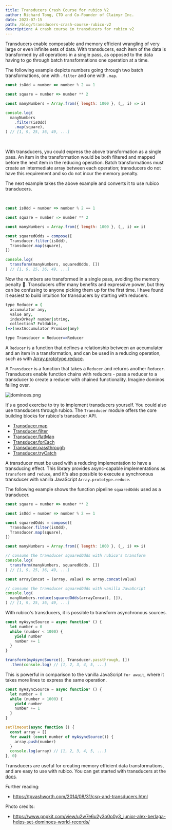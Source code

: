 ```yaml
---
title: Transducers Crash Course for rubico V2
author: Richard Tong, CTO and Co-Founder of Claimyr Inc.
date: 2023-07-15
path: /blog/transducers-crash-course-rubico-v2
description: A crash course in transducers for rubico v2
---
```


Transducers enable composable and memory efficient wrangling of very large or even infinite sets of data. With transducers, each item of the data is transformed by all operations in a single pass, as opposed to the data having to go through batch transformations one operation at a time.

The following example depicts numbers going through two batch transformations, one with `.filter` and one with `.map`.

```javascript [playground]
const isOdd = number => number % 2 == 1

const square = number => number ** 2

const manyNumbers = Array.from({ length: 1000 }, (_, i) => i)

console.log(
  manyNumbers
    .filter(isOdd)
    .map(square),
) // [1, 9, 25, 36, 49, ...]
```

<br />

With transducers, you could express the above transformation as a single pass. An item in the transformation would be both filtered and mapped before the next item in the reducing operation. Batch transformations must create an intermediate array between each operation; transducers do not have this requirement and so do not incur the memory penalty.

The next example takes the above example and converts it to use rubico transducers.

<br />

```javascript [playground]
const isOdd = number => number % 2 == 1

const square = number => number ** 2

const manyNumbers = Array.from({ length: 1000 }, (_, i) => i)

const squaredOdds = compose([
  Transducer.filter(isOdd),
  Transducer.map(square),
])

console.log(
  transform(manyNumbers, squaredOdds, [])
) // [1, 9, 25, 36, 49, ...]
```

Now the numbers are transformed in a single pass, avoiding the memory penalty 🎉. Transducers offer many benefits and expressive power, but they can be confusing to anyone picking them up for the first time. I have found it easiest to build intuition for transducers by starting with reducers.

```coffeescript [specscript]
type Reducer = (
  accumulator any,
  value any,
  indexOrKey? number|string,
  collection? Foldable,
)=>(nextAccumulator Promise|any)

type Transducer = Reducer=>Reducer
```

A `Reducer` is a function that defines a relationship between an accumulator and an item in a transformation, and can be used in a reducing operation, such as with [Array.prototype.reduce](https://developer.mozilla.org/en-US/docs/Web/JavaScript/Reference/Global_Objects/Array/reduce).

A `Transducer` is a function that takes a `Reducer` and returns another `Reducer`. Transducers enable function chains with reducers - pass a reducer to a transducer to create a reducer with chained functionality. Imagine dominos falling over.

![dominoes.png](/assets/dominoes.png)

It's a good exercise to try to implement transducers yourself. You could also use transducers through rubico. The `Transducer` module offers the core building blocks for rubico's transducer API.

 * [Transducer.map](/docs/Transducer.map)
 * [Transducer.filter](/docs/Transducer.filter)
 * [Transducer.flatMap](/docs/Transducer.flatMap)
 * [Transducer.forEach](/docs/Transducer.forEach)
 * [Transducer.passthrough](/docs/Transducer.passthrough)
 * [Transducer.tryCatch](/docs/Transducer.tryCatch)

A transducer must be used with a reducing implementation to have a transducing effect. This library provides async-capable implementations as `transform` and `reduce`, and it's also possible to execute a synchronous transducer with vanilla JavaScript `Array.prototype.reduce`.

The following example shows the function pipeline `squaredOdds` used as a transducer.

```javascript [playground]
const square = number => number ** 2

const isOdd = number => number % 2 == 1

const squaredOdds = compose([
  Transducer.filter(isOdd),
  Transducer.map(square),
])

const manyNumbers = Array.from({ length: 1000 }, (_, i) => i)

// consume the transducer squaredOdds with rubico's transform
console.log(
  transform(manyNumbers, squaredOdds, [])
) // [1, 9, 25, 36, 49, ...]

const arrayConcat = (array, value) => array.concat(value)

// consume the transducer squaredOdds with vanilla JavaScript
console.log(
  manyNumbers.reduce(squaredOdds(arrayConcat), []),
) // [1, 9, 25, 36, 49, ...]
```

With rubico's transducers, it is possible to transform asynchronous sources.

```javascript [playground]
const myAsyncSource = async function* () {
  let number = 0
  while (number < 1000) {
    yield number
    number += 1
  }
}

transform(myAsyncSource(), Transducer.passthrough, [])
  .then(console.log) // [1, 2, 3, 4, 5, ...]
```

This is powerful in comparison to the vanilla JavaScript `for await`, where it takes more lines to express the same operation.

```javascript [playground]
const myAsyncSource = async function* () {
  let number = 0
  while (number < 1000) {
    yield number
    number += 1
  }
}

setTimeout(async function () {
  const array = []
  for await (const number of myAsyncSource()) {
    array.push(number)
  }
  console.log(array) // [1, 2, 3, 4, 5, ...]
}, 0)
```

Transducers are useful for creating memory efficient data transformations, and are easy to use with rubico. You can get started with transducers at the [docs](/docs/Transducer.map).

Further reading:
 * https://tgvashworth.com/2014/08/31/csp-and-transducers.html

Photo credits:
 * https://www.pngkit.com/view/u2w7e6u2y3o0o0y3_junior-alex-berlaga-helps-set-dominoes-world-records/
